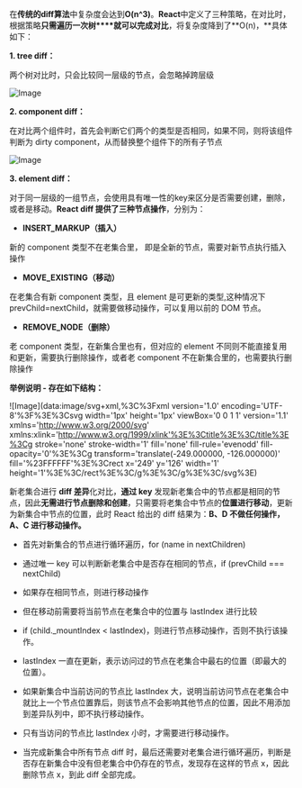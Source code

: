在**传统的diff算法**中复杂度会达到**O(n^3)**。**React**中定义了三种策略，在对比时，根据策略**只需遍历一次树****就可以完成对比**，将复杂度降到了**O(n)，**具体如下：

**1\. tree diff：**

两个树对比时，只会比较同一层级的节点，会忽略掉跨层级

![Image](https://mmbiz.qpic.cn/mmbiz_png/xQYlUJXFiaCpiaL6GIghIic0NM0NX4WkPWNSaib8UBqWY5Uo2FtO5kQtPZlNE3effOq5GbS4zbX5nRia3sSXHYgsr9g/640?wx_fmt=png&tp=webp&wxfrom=5&wx_lazy=1&wx_co=1)

**2\. component diff：**

在对比两个组件时，首先会判断它们两个的类型是否相同，如果不同，则将该组件判断为 dirty component，从而替换整个组件下的所有子节点

![Image](https://mmbiz.qpic.cn/mmbiz_png/xQYlUJXFiaCpiaL6GIghIic0NM0NX4WkPWNicibUReEz5S3jJrsLCQUTaflanxJdkbeanFvFn6OHQQ5c9SetqeoSeqA/640?wx_fmt=png&tp=webp&wxfrom=5&wx_lazy=1&wx_co=1)  

**3\. element diff：**

对于同一层级的一组节点，会使用具有唯一性的key来区分是否需要创建，删除，或者是移动。**React diff 提供了三种节点操作**，分别为：

-   **INSERT\_MARKUP（插入）**
    

新的 component 类型不在老集合里， 即是全新的节点，需要对新节点执行插入操作

-   **MOVE\_EXISTING（移动）**
    

在老集合有新 component 类型，且 element 是可更新的类型,这种情况下 prevChild=nextChild，就需要做移动操作，可以复用以前的 DOM 节点。

-   **REMOVE\_NODE（删除）**
    

老 component 类型，在新集合里也有，但对应的 element 不同则不能直接复用和更新，需要执行删除操作，或者老 component 不在新集合里的，也需要执行删除操作

**举例说明 - 存在如下结构：**

![Image](data:image/svg+xml,%3C%3Fxml version='1.0' encoding='UTF-8'%3F%3E%3Csvg width='1px' height='1px' viewBox='0 0 1 1' version='1.1' xmlns='http://www.w3.org/2000/svg' xmlns:xlink='http://www.w3.org/1999/xlink'%3E%3Ctitle%3E%3C/title%3E%3Cg stroke='none' stroke-width='1' fill='none' fill-rule='evenodd' fill-opacity='0'%3E%3Cg transform='translate(-249.000000, -126.000000)' fill='%23FFFFFF'%3E%3Crect x='249' y='126' width='1' height='1'%3E%3C/rect%3E%3C/g%3E%3C/g%3E%3C/svg%3E)

新老集合进行 **diff 差异**化对比，**通过 key** 发现新老集合中的节点都是相同的节点，因此**无需进行节点删除和创建**，只需要将老集合中节点的**位置进行移动**，更新为新集合中节点的位置，此时 React 给出的 diff 结果为：**B、D 不做任何操作，A、C 进行移动操作。**

-   首先对新集合的节点进行循环遍历，for (name in nextChildren)
    
-   通过唯一 key 可以判断新老集合中是否存在相同的节点，if (prevChild === nextChild)
    
-   如果存在相同节点，则进行移动操作
    
-   但在移动前需要将当前节点在老集合中的位置与 lastIndex 进行比较
    

-   if (child.\_mountIndex < lastIndex)，则进行节点移动操作，否则不执行该操作。
    
-   lastIndex 一直在更新，表示访问过的节点在老集合中最右的位置（即最大的位置）。
    
-   如果新集合中当前访问的节点比 lastIndex 大，说明当前访问节点在老集合中就比上一个节点位置靠后，则该节点不会影响其他节点的位置，因此不用添加到差异队列中，即不执行移动操作。
    
-   只有当访问的节点比 lastIndex 小时，才需要进行移动操作。
    

-   当完成新集合中所有节点 diff 时，最后还需要对老集合进行循环遍历，判断是否存在新集合中没有但老集合中仍存在的节点，发现存在这样的节点 x，因此删除节点 x，到此 diff 全部完成。